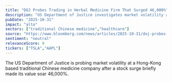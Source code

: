 ```yaml
---
title: "DOJ Probes Trading in Herbal Medicine Firm That Surged 46,000%"
description: "US Department of Justice investigates market volatility at a Hong-Kong based traditional Chinese medicine company after a sudden stock surge caused a 46,000% value increase."
pubDate: "2025-10-31"
impact: "alto"
sectors: ["traditional Chinese medicine","healthcare"]
source: "https://www.bloomberg.com/news/articles/2025-10-31/doj-probes-trading-in-herbal-medicine-firm-that-surged-46-000"
sentiment: "neutral"
relevanceScore: 9
tickers: ["TSLA","AAPL"]
---
```


The US Department of Justice is probing market volatility at a Hong-Kong based traditional Chinese medicine company after a stock surge briefly made its value soar 46,000%.
